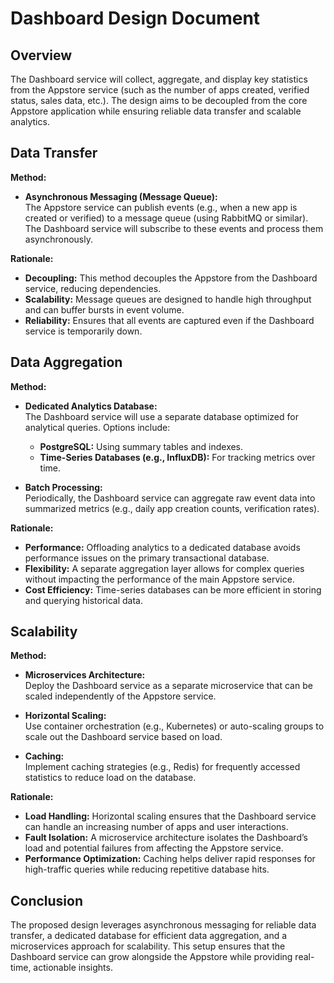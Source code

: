# Dashboard Design Document

## Overview

The Dashboard service will collect, aggregate, and display key statistics from the Appstore service (such as the number of apps created, verified status, sales data, etc.). The design aims to be decoupled from the core Appstore application while ensuring reliable data transfer and scalable analytics.

## Data Transfer

**Method:**  
- **Asynchronous Messaging (Message Queue):**  
  The Appstore service can publish events (e.g., when a new app is created or verified) to a message queue (using RabbitMQ or similar). The Dashboard service will subscribe to these events and process them asynchronously.

**Rationale:**  
- **Decoupling:** This method decouples the Appstore from the Dashboard service, reducing dependencies.
- **Scalability:** Message queues are designed to handle high throughput and can buffer bursts in event volume.
- **Reliability:** Ensures that all events are captured even if the Dashboard service is temporarily down.

## Data Aggregation

**Method:**  
- **Dedicated Analytics Database:**  
  The Dashboard service will use a separate database optimized for analytical queries. Options include:
  - **PostgreSQL:** Using summary tables and indexes.
  - **Time-Series Databases (e.g., InfluxDB):** For tracking metrics over time.
  
- **Batch Processing:**  
  Periodically, the Dashboard service can aggregate raw event data into summarized metrics (e.g., daily app creation counts, verification rates).

**Rationale:**  
- **Performance:** Offloading analytics to a dedicated database avoids performance issues on the primary transactional database.
- **Flexibility:** A separate aggregation layer allows for complex queries without impacting the performance of the main Appstore service.
- **Cost Efficiency:** Time-series databases can be more efficient in storing and querying historical data.

## Scalability

**Method:**  
- **Microservices Architecture:**  
  Deploy the Dashboard service as a separate microservice that can be scaled independently of the Appstore service.
  
- **Horizontal Scaling:**  
  Use container orchestration (e.g., Kubernetes) or auto-scaling groups to scale out the Dashboard service based on load.
  
- **Caching:**  
  Implement caching strategies (e.g., Redis) for frequently accessed statistics to reduce load on the database.

**Rationale:**  
- **Load Handling:** Horizontal scaling ensures that the Dashboard service can handle an increasing number of apps and user interactions.
- **Fault Isolation:** A microservice architecture isolates the Dashboard’s load and potential failures from affecting the Appstore service.
- **Performance Optimization:** Caching helps deliver rapid responses for high-traffic queries while reducing repetitive database hits.

## Conclusion

The proposed design leverages asynchronous messaging for reliable data transfer, a dedicated database for efficient data aggregation, and a microservices approach for scalability. This setup ensures that the Dashboard service can grow alongside the Appstore while providing real-time, actionable insights.
